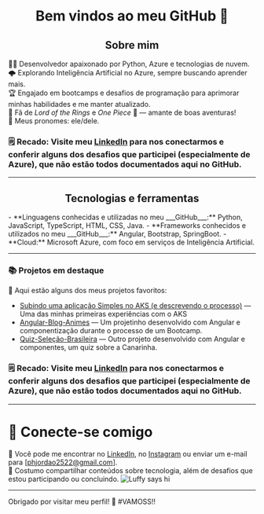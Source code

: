 <center> <h1>Bem vindos ao meu GitHub 🎉</h1> </center>



  <center> <h2> Sobre mim </h2> </center>

👨‍💻 Desenvolvedor apaixonado por Python, Azure e tecnologias de nuvem.  
🌩️ Explorando Inteligência Artificial no Azure, sempre buscando aprender mais.  
🏆 Engajado em bootcamps e desafios de programação para aprimorar minhas habilidades e me manter atualizado.  
🏹 Fã de *Lord of the Rings* e *One Piece* 🐐 — amante de boas aventuras!  
🔧 Meus pronomes: ele/dele.  
### 🗒️ Recado: Visite meu [LinkedIn](https://www.linkedin.com/in/pedro-p-27219226b/) para nos conectarmos e conferir alguns dos desafios que participei (especialmente de Azure), que não estão todos documentados aqui no GitHub.

---

<center><h2> Tecnologias e ferramentas </h2> </center>
- **Linguagens conhecidas e utilizadas no meu ___GitHub___:** Python, JavaScript, TypeScript, HTML, CSS, Java.
- **Frameworks conhecidos e utilizados no meu ___GitHub___:** Angular, Bootstrap, SpringBoot.
- **Cloud:** Microsoft Azure, com foco em serviços de Inteligência Artificial.

---

### 📚 Projetos em destaque

🌟 Aqui estão alguns dos meus projetos favoritos:
- [Subindo uma aplicação Simples no AKS (e descrevendo o processo)](https://github.com/Pedro-Jordao/Subindo-uma-aplicacao-simples-no-AKS) — Uma das minhas primeiras experiências com o AKS
- [Angular-Blog-Animes](https://github.com/Pedro-Jordao/angular-blog) — Um projetinho desenvolvido com Angular e componentização durante o processo de um Bootcamp.
- [Quiz-Seleção-Brasileira](https://github.com/Pedro-Jordao/Voce-conhece-a-selecao-brasileira) — Outro projeto desenvolvido com Angular e componentes, um quiz sobre a Canarinha.
### 🗒️ Recado: Visite meu [LinkedIn](https://www.linkedin.com/in/pedro-p-27219226b/) para nos conectarmos e conferir alguns dos desafios que participei (especialmente de Azure), que não estão todos documentados aqui no GitHub.

---

# 🤝 Conecte-se comigo

💌 Você pode me encontrar no [LinkedIn](https://www.linkedin.com/in/pedro-p-27219226b/), no [Instagram](https://www.instagram.com/o_ph_jordao/) ou enviar um e-mail para [phjordao2522@gmail.com].  
📌 Costumo compartilhar conteúdos sobre tecnologia, além de desafios que estou participando ou concluindo.
![Luffy says hi](https://gifdb.com/images/featured/luffy-am88vo5oczuk7eu9.gif)


---

Obrigado por visitar meu perfil! 🚀
#VAMOSS!!

